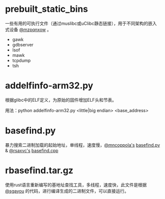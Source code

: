 

# prebuilt_static_bins
一些有用的可执行文件（通过muslibc或uClibc静态链接），用于不同架构的嵌入式设备 [@mzpqnxow](https://github.com/akpotter/embedded-toolkit) 。
- gawk 
- gdbserver 
- lsof 
- mawk
- tcpdump 
- tsh

# addelfinfo-arm32.py
根据glibc中的ELF定义，为原始的固件增加ELF头和节表。

用法：python addelfinfo-arm32.py <little|big endian> <filename> <base_address>

# basefind.py
暴力搜索二进制加载的起始地址，单线程，速度慢，[@mncoppola's](https://github.com/mncoppola) [basefind.py](https://github.com/mncoppola/ws30/blob/master/basefind.py) & [@rsaxvc's](https://github.com/rsaxvc) [basefind.cpp](https://github.com/mncoppola/ws30/blob/master/basefind.cpp)

# rbasefind.tar.gz
使用rust语言重新编写的基地址查找工具，多线程，速度快，此文件是根据 [@sgayou](https://github.com/sgayou) 的代码，进行编译生成的二进制文件，可以直接运行。
